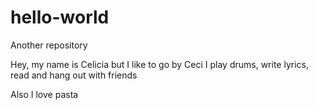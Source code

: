 # hello-world
Another repository


Hey, my name is Celicia but I like to go by Ceci
I play drums, write lyrics, read and hang out with friends


Also I love pasta
